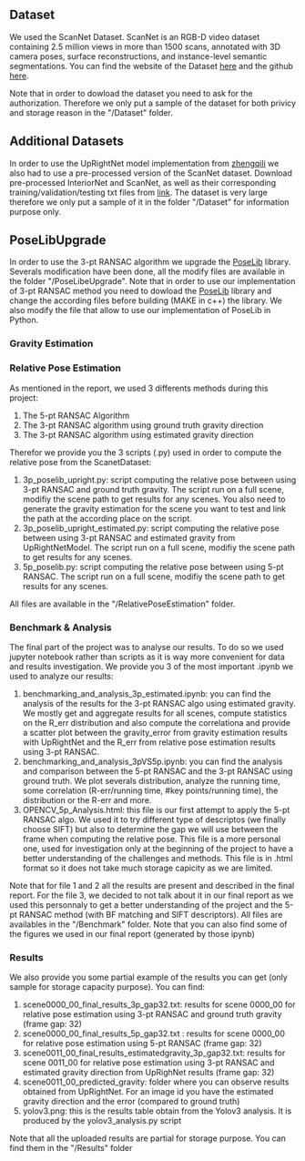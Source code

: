 ## Dataset

We used the ScanNet Dataset. ScanNet is an RGB-D video dataset containing 2.5 million views in more than 1500 scans, annotated with 3D camera poses, surface reconstructions, and instance-level semantic segmentations. You can find the website of the Dataset [here](http://www.scan-net.org/#code-and-data) and the github [here](https://github.com/ScanNet/ScanNet).

Note that in order to dowload the dataset you need to ask for the authorization. Therefore we only put a sample of the dataset for both privicy and storage reason in the "/Dataset" folder.

## Additional Datasets

In order to use the UpRightNet model implementation from [zhengqili](https://github.com/zhengqili/UprightNet) we also had to use a pre-processed version of the ScanNet dataset. Download pre-processed InteriorNet and ScanNet, as well as their corresponding training/validation/testing txt files from [link](https://drive.google.com/drive/folders/1WdNAESqDYcUPQyXAW6PvlcdQIYlOEXIw). The dataset is very large therefore we only put a sample of it in the folder "/Dataset" for information purpose only.

## PoseLibUpgrade

In order to use the 3-pt RANSAC algorithm we upgrade the [PoseLib](https://github.com/vlarsson/PoseLib) library. 
Severals modification have been done, all the modify files are available in the folder "/PoseLibeUpgrade".
Note that in order to use our implementation of 3-pt RANSAC method you need to dowload the [PoseLib](https://github.com/vlarsson/PoseLib) library and change the according files before building (MAKE in c++) the library. We also modify the file that allow to use our implementation of PoseLib in Python.

### Gravity Estimation

### Relative Pose Estimation

As mentioned in the report, we used 3 differents methods during this project:

1. The 5-pt RANSAC Algorithm
2. The 3-pt RANSAC algorithm using ground truth gravity direction
3. The 3-pt RANSAC algorithm using estimated gravity direction

Therefor we provide you the 3 scripts (.py) used in order to compute the relative pose from the ScanetDataset:

1. 3p_poselib_upright.py: script computing the relative pose between using 3-pt RANSAC and ground truth gravity. The script run on a full scene, modifiy the scene path to get results for any scenes. You also need to generate the gravity estimation for the scene you want to test and link the path at the according place on the script.
2. 3p_poselib_upright_estimated.py: script computing the relative pose between using 3-pt RANSAC and estimated gravity from UpRightNetModel. The script run on a full scene, modifiy the scene path to get results for any scenes.
3. 5p_poselib.py: script computing the relative pose between using 5-pt RANSAC. The script run on a full scene, modifiy the scene path to get results for any scenes.

All files are available in the "/RelativePoseEstimation" folder.

### Benchmark & Analysis

The final part of the project was to analyse our results. To do so we used jupyter notebook rather than scripts as it is way more convenient for data and results investigation. We provide you 3 of the most important .ipynb we used to analyze our results:

1. benchmarking_and_analysis_3p_estimated.ipynb: you can find the analysis of the results for the 3-pt RANSAC algo using estimated gravity. We mostly get and aggregate results for all scenes, compute statistics on the R_err distribution and also compute the correlationa and provide a scatter plot between the gravity_error from gravity estimation results with UpRightNet and the R_err from relative pose estimation results using 3-pt RANSAC. 
2. benchmarking_and_analysis_3pVS5p.ipynb: you can find the analysis and comparison between the 5-pt RANSAC and the 3-pt RANSAC using ground truth. We plot severals distribution, analyze the running time, some correlation (R-err/running time, #key points/running time), the distribution or the R-err and more.
3. OPENCV_5p_Analysis.html: this file is our first attempt to apply the 5-pt RANSAC algo. We used it to try different type of descriptos (we finally choose SIFT) but also to determine the gap we will use between the frame when computing the relative pose. This file is a more personal one, used for investigation only at the beginning of the project to have a better understanding of the challenges and methods. This file is in .html format so it does not take much storage capicity as we are limited.

Note that for file 1 and 2 all the results are present and described in the final report. For the file 3, we decided to not talk about it in our final report as we used this personnaly to get a better understanding of the project and the 5-pt RANSAC method (with BF matching and SIFT descriptors). All files are availables in the "/Benchmark" folder. Note that you can also find some of the figures we used in our final report (generated by those ipynb)

### Results

We also provide you some partial example of the results you can get (only sample for storage capacity purpose). You can find:

1. scene0000_00_final_results_3p_gap32.txt: results for scene 0000_00 for relative pose estimation using 3-pt RANSAC and ground truth gravity (frame gap: 32)
2. scene0000_00_final_results_5p_gap32.txt : results for scene 0000_00 for relative pose estimation using 5-pt RANSAC (frame gap: 32)
3. scene0011_00_final_results_estimatedgravity_3p_gap32.txt: results for scene 0011_00 for relative pose estimation using 3-pt RANSAC and estimated gravity direction from UpRighNet results (frame gap: 32)
4. scene0011_00_predicted_gravity: folder where you can observe results obtained from UpRightNet. For an image id you have the estimated gravity direction and the error (compared to ground truth)
5. yolov3.png: this is the results table obtain from the Yolov3 analysis. It is produced by the yolov3_analysis.py script

Note that all the uploaded results are partial for storage purpose. You can find them in the "/Results" folder
